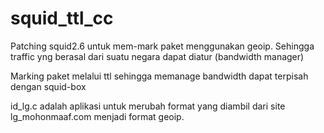 squid_ttl_cc
============

Patching squid2.6 untuk mem-mark paket menggunakan geoip.
Sehingga traffic yng berasal dari suatu negara dapat diatur (bandwidth manager)

Marking paket melalui ttl sehingga memanage bandwidth dapat terpisah dengan squid-box

id_lg.c     adalah aplikasi untuk merubah format yang diambil dari site lg_mohonmaaf.com
            menjadi format geoip.
